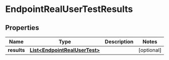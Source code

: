 

# EndpointRealUserTestResults


## Properties

| Name | Type | Description | Notes |
|------------ | ------------- | ------------- | -------------|
|**results** | [**List&lt;EndpointRealUserTest&gt;**](EndpointRealUserTest.md) |  |  [optional] |



